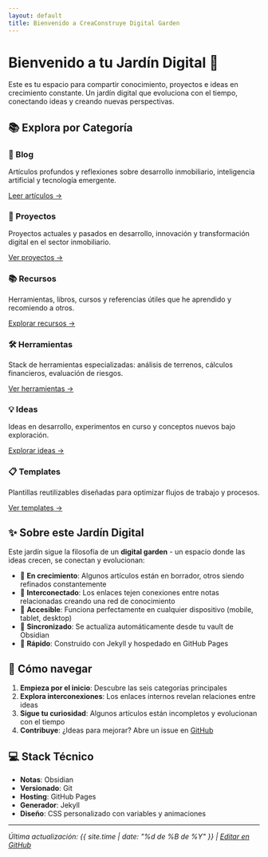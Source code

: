 ```yaml
---
layout: default
title: Bienvenido a CreaConstruye Digital Garden
---
```


# Bienvenido a tu Jardín Digital 🌱

Este es tu espacio para compartir conocimiento, proyectos e ideas en crecimiento constante. Un jardín digital que evoluciona con el tiempo, conectando ideas y creando nuevas perspectivas.

## 📚 Explora por Categoría

<div class="grid">
  <div class="card">
    <h3>📝 Blog</h3>
    <p>Artículos profundos y reflexiones sobre desarrollo inmobiliario, inteligencia artificial y tecnología emergente.</p>
    <a href="{{ site.baseurl }}/content/01-Blog/">Leer artículos →</a>
  </div>

  <div class="card">
    <h3>🚀 Proyectos</h3>
    <p>Proyectos actuales y pasados en desarrollo, innovación y transformación digital en el sector inmobiliario.</p>
    <a href="{{ site.baseurl }}/content/02-Proyectos/">Ver proyectos →</a>
  </div>

  <div class="card">
    <h3>📚 Recursos</h3>
    <p>Herramientas, libros, cursos y referencias útiles que he aprendido y recomiendo a otros.</p>
    <a href="{{ site.baseurl }}/content/03-Recursos/">Explorar recursos →</a>
  </div>

  <div class="card">
    <h3>🛠️ Herramientas</h3>
    <p>Stack de herramientas especializadas: análisis de terrenos, cálculos financieros, evaluación de riesgos.</p>
    <a href="{{ site.baseurl }}/content/04-Herramientas/">Ver herramientas →</a>
  </div>

  <div class="card">
    <h3>💡 Ideas</h3>
    <p>Ideas en desarrollo, experimentos en curso y conceptos nuevos bajo exploración.</p>
    <a href="{{ site.baseurl }}/content/06-Ideas/">Explorar ideas →</a>
  </div>

  <div class="card">
    <h3>📋 Templates</h3>
    <p>Plantillas reutilizables diseñadas para optimizar flujos de trabajo y procesos.</p>
    <a href="{{ site.baseurl }}/content/05-Templates/">Ver templates →</a>
  </div>
</div>

## ✨ Sobre este Jardín Digital

Este jardín sigue la filosofía de un **digital garden** - un espacio donde las ideas crecen, se conectan y evolucionan:

- 🌿 **En crecimiento**: Algunos artículos están en borrador, otros siendo refinados constantemente
- 🔗 **Interconectado**: Los enlaces tejen conexiones entre notas relacionadas creando una red de conocimiento
- 📱 **Accesible**: Funciona perfectamente en cualquier dispositivo (mobile, tablet, desktop)
- 🔄 **Sincronizado**: Se actualiza automáticamente desde tu vault de Obsidian
- 🚀 **Rápido**: Construido con Jekyll y hospedado en GitHub Pages

## 🎯 Cómo navegar

1. **Empieza por el inicio**: Descubre las seis categorías principales
2. **Explora interconexiones**: Los enlaces internos revelan relaciones entre ideas
3. **Sigue tu curiosidad**: Algunos artículos están incompletos y evolucionan con el tiempo
4. **Contribuye**: ¿Ideas para mejorar? Abre un issue en [GitHub](https://github.com/abalderas10/CreaConstruye-Digital-Garden)

## 💻 Stack Técnico

- **Notas**: Obsidian
- **Versionado**: Git
- **Hosting**: GitHub Pages
- **Generador**: Jekyll
- **Diseño**: CSS personalizado con variables y animaciones

---

*Última actualización: {{ site.time | date: "%d de %B de %Y" }} | [Editar en GitHub](https://github.com/abalderas10/CreaConstruye-Digital-Garden)*
